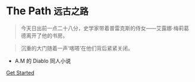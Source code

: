 <!-- _coverpage.md -->

<!-- ![logo](_media/logo.png) -->
<!-- <img src="_media/logo.png" width = "25%" alt="Know-How Logo" align=center /> -->

# The Path <small>远古之路</small>

> 今天日出前一点二十八分，史学家带着普雷克斯的侍女——艾露娜·梅莉葛德离开了他的书房。

> 沉重的大门随着一声‘喀嗒’在他们背后紧紧关闭。

- A.M 的 Diablo 同人小说

[Get Started](#the-path)

<!-- It's not work.. -->

<!-- ![](_media/bg.png) -->

<!-- ![color](#B3A2C7) -->